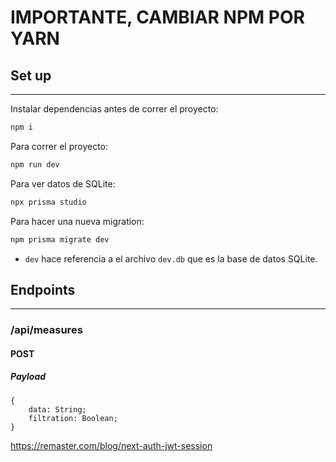 # IMPORTANTE, CAMBIAR NPM POR YARN

## Set up

---

Instalar dependencias antes de correr el proyecto:

```bash
npm i
```

Para correr el proyecto:

```bash
npm run dev
```

Para ver datos de SQLite:

```bash
npx prisma studio
```

Para hacer una nueva migration:

```bash
npm prisma migrate dev
```

- `dev` hace referencia a el archivo `dev.db` que es la base de datos SQLite.

## Endpoints

---

### /api/measures

#### POST

##### Payload

```
{
	data: String;
	filtration: Boolean;
}
```

https://remaster.com/blog/next-auth-jwt-session
